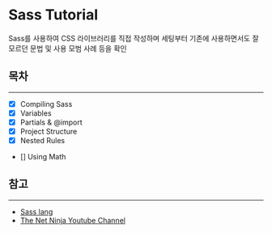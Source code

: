 # Sass Tutorial
Sass를 사용하여 CSS 라이브러리를 직접 작성하며 세팅부터 기존에 사용하면서도 잘 모르던 문법 및 사용 모범 사례 등을 확인


## 목차
---
- [x] Compiling Sass 
- [x] Variables
- [x] Partials & @import
- [x] Project Structure
- [x] Nested Rules
- [] Using Math

## 참고
---
- [Sass lang](https://sass-lang.com/)
- [The Net Ninja Youtube Channel](https://www.youtube.com/watch?v=_kqN4hl9bGc&ab_channel=TheNetNinja)
